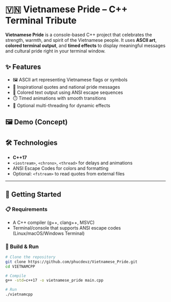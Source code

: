 # 🇻🇳 Vietnamese Pride – C++ Terminal Tribute

**Vietnamese Pride** is a console-based C++ project that celebrates the strength, warmth, and spirit of the Vietnamese people. It uses **ASCII art**, **colored terminal output**, and **timed effects** to display meaningful messages and cultural pride right in your terminal window.

## ✨ Features

- 🖼️ ASCII art representing Vietnamese flags or symbols
- 💬 Inspirational quotes and national pride messages
- 🎨 Colored text output using ANSI escape sequences
- ⏱️ Timed animations with smooth transitions
- 🧵 Optional multi-threading for dynamic effects

## 🖼️ Demo (Concept)


## 🛠️ Technologies

- **C++17**
- `<iostream>`, `<chrono>`, `<thread>` for delays and animations
- ANSI Escape Codes for colors and formatting
- Optional: `<fstream>` to read quotes from external files

---

## 🚀 Getting Started

### 📋 Requirements

- A C++ compiler (g++, clang++, MSVC)
- Terminal/console that supports ANSI escape codes (Linux/macOS/Windows Terminal)

### 🧪 Build & Run

```bash
# Clone the repository
git clone https://github.com/phucdevz/Vietnamese_Pride.git
cd VIETNAMCPP

# Compile
g++ -std=c++17 -o vietnamese_pride main.cpp

# Run
./vietnamcpp
